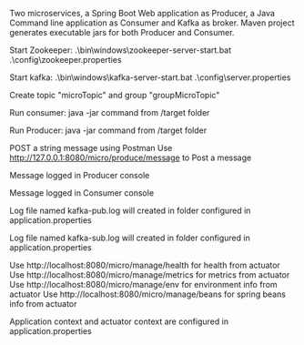 Two microservices, a Spring Boot Web application as Producer, a Java Command line application as Consumer and Kafka as broker. Maven project generates executable jars for both Producer and Consumer.

Start Zookeeper: .\bin\windows\zookeeper-server-start.bat .\config\zookeeper.properties

Start kafka: .\bin\windows\kafka-server-start.bat .\config\server.properties

Create topic "microTopic" and group "groupMicroTopic" 

Run consumer: java -jar command from /target folder

Run Producer: java -jar command from /target folder

POST a string message using Postman
Use http://127.0.0.1:8080/micro/produce/message to Post a message

Message logged in Producer console 

Message logged in Consumer console

Log file named kafka-pub.log will created in folder configured in application.properties 

Log file named kafka-sub.log will created in folder configured in application.properties 


Use http://localhost:8080/micro/manage/health for health from actuator 
Use http://localhost:8080/micro/manage/metrics for metrics from actuator 
Use http://localhost:8080/micro/manage/env for environment info from actuator
Use http://localhost:8080/micro/manage/beans for spring beans info from actuator  

Application context and actuator context are configured in application.properties
